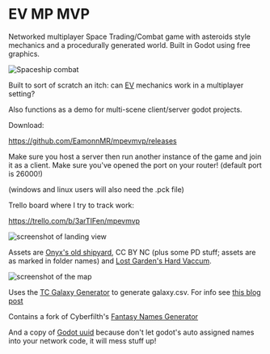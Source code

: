 # EV MP MVP

Networked multiplayer Space Trading/Combat game with asteroids style mechanics and a procedurally generated world. Built in Godot using free graphics.

![Spaceship combat](https://raw.githubusercontent.com/EamonnMR/mpevmvp/master/screenshots/hero.png)

Built to sort of scratch an itch: can [EV](http://escape-velocity.games) mechanics work in a multiplayer setting?

Also functions as a demo for multi-scene client/server godot projects.

Download:

https://github.com/EamonnMR/mpevmvp/releases

Make sure you host a server then run another instance of the game and join it as a client. Make sure you've opened the port on your router! (default port is 26000!)

(windows and linux users will also need the .pck file)

Trello board where I try to track work:

https://trello.com/b/3arTIFen/mpevmvp

![screenshot of landing view](https://raw.githubusercontent.com/EamonnMR/mpevmvp/master/screenshots/landing.jpg)

Assets are [Onyx's old shipyard](https://archive.org/details/onyx_shipyard), CC BY NC (plus some PD stuff; assets are as marked in folder names) and [Lost Garden's Hard Vaccum](http://www.lostgarden.com/2005/03/game-post-mortem-hard-vacuum.html).

![screenshot of the map](https://raw.githubusercontent.com/EamonnMR/mpevmvp/master/screenshots/procgen_map.jpg)

Uses the [TC Galaxy Generator](https://docs.google.com/spreadsheets/d/1kCABkT-AC6aOZoyEoub8jLrZgH8hXkeSQSwmnIXwMX8/edit#gid=1129594990) to generate galaxy.csv. For info see [this blog post](https://orion-skies.blogspot.com/2020/11/tactics-systems-galaxy-generators.html)

Contains a fork of Cyberfilth's [Fantasy Names Generator](https://github.com/cyberfilth/fantasy-names-generator)

And a copy of [Godot uuid](https://github.com/binogure-studio/godot-uuid) because don't let godot's auto assigned names 
into your network code, it will mess stuff up!

